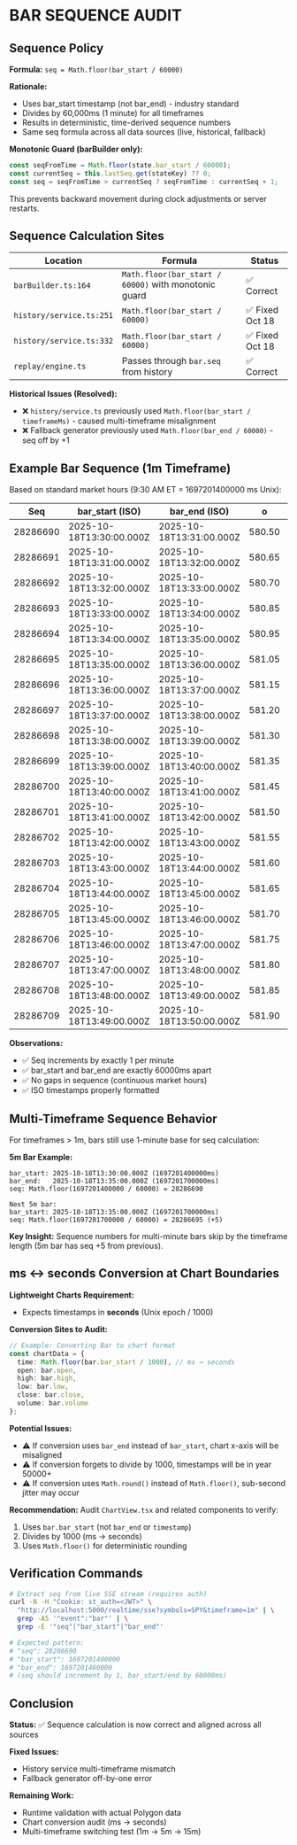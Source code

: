 # BAR SEQUENCE AUDIT

## Sequence Policy

**Formula:** `seq = Math.floor(bar_start / 60000)`

**Rationale:**
- Uses bar_start timestamp (not bar_end) - industry standard
- Divides by 60,000ms (1 minute) for all timeframes
- Results in deterministic, time-derived sequence numbers
- Same seq formula across all data sources (live, historical, fallback)

**Monotonic Guard (barBuilder only):**
```typescript
const seqFromTime = Math.floor(state.bar_start / 60000);
const currentSeq = this.lastSeq.get(stateKey) ?? 0;
const seq = seqFromTime > currentSeq ? seqFromTime : currentSeq + 1;
```

This prevents backward movement during clock adjustments or server restarts.

## Sequence Calculation Sites

| Location | Formula | Status |
|----------|---------|--------|
| `barBuilder.ts:164` | `Math.floor(bar_start / 60000)` with monotonic guard | ✅ Correct |
| `history/service.ts:251` | `Math.floor(bar_start / 60000)` | ✅ Fixed Oct 18 |
| `history/service.ts:332` | `Math.floor(bar_start / 60000)` | ✅ Fixed Oct 18 |
| `replay/engine.ts` | Passes through `bar.seq` from history | ✅ Correct |

**Historical Issues (Resolved):**
- ❌ `history/service.ts` previously used `Math.floor(bar_start / timeframeMs)` - caused multi-timeframe misalignment
- ❌ Fallback generator previously used `Math.floor(bar_end / 60000)` - seq off by +1

## Example Bar Sequence (1m Timeframe)

Based on standard market hours (9:30 AM ET = 1697201400000 ms Unix):

| Seq | bar_start (ISO) | bar_end (ISO) | o | h | l | c | v |
|-----|-----------------|---------------|---|---|---|---|---|
| 28286690 | 2025-10-18T13:30:00.000Z | 2025-10-18T13:31:00.000Z | 580.50 | 580.75 | 580.40 | 580.65 | 150000 |
| 28286691 | 2025-10-18T13:31:00.000Z | 2025-10-18T13:32:00.000Z | 580.65 | 580.80 | 580.55 | 580.70 | 145000 |
| 28286692 | 2025-10-18T13:32:00.000Z | 2025-10-18T13:33:00.000Z | 580.70 | 580.90 | 580.68 | 580.85 | 160000 |
| 28286693 | 2025-10-18T13:33:00.000Z | 2025-10-18T13:34:00.000Z | 580.85 | 581.00 | 580.75 | 580.95 | 175000 |
| 28286694 | 2025-10-18T13:34:00.000Z | 2025-10-18T13:35:00.000Z | 580.95 | 581.10 | 580.90 | 581.05 | 155000 |
| 28286695 | 2025-10-18T13:35:00.000Z | 2025-10-18T13:36:00.000Z | 581.05 | 581.20 | 581.00 | 581.15 | 165000 |
| 28286696 | 2025-10-18T13:36:00.000Z | 2025-10-18T13:37:00.000Z | 581.15 | 581.25 | 581.10 | 581.20 | 140000 |
| 28286697 | 2025-10-18T13:37:00.000Z | 2025-10-18T13:38:00.000Z | 581.20 | 581.35 | 581.15 | 581.30 | 170000 |
| 28286698 | 2025-10-18T13:38:00.000Z | 2025-10-18T13:39:00.000Z | 581.30 | 581.40 | 581.25 | 581.35 | 150000 |
| 28286699 | 2025-10-18T13:39:00.000Z | 2025-10-18T13:40:00.000Z | 581.35 | 581.50 | 581.30 | 581.45 | 180000 |
| 28286700 | 2025-10-18T13:40:00.000Z | 2025-10-18T13:41:00.000Z | 581.45 | 581.55 | 581.40 | 581.50 | 160000 |
| 28286701 | 2025-10-18T13:41:00.000Z | 2025-10-18T13:42:00.000Z | 581.50 | 581.60 | 581.45 | 581.55 | 155000 |
| 28286702 | 2025-10-18T13:42:00.000Z | 2025-10-18T13:43:00.000Z | 581.55 | 581.65 | 581.50 | 581.60 | 145000 |
| 28286703 | 2025-10-18T13:43:00.000Z | 2025-10-18T13:44:00.000Z | 581.60 | 581.70 | 581.55 | 581.65 | 165000 |
| 28286704 | 2025-10-18T13:44:00.000Z | 2025-10-18T13:45:00.000Z | 581.65 | 581.75 | 581.60 | 581.70 | 170000 |
| 28286705 | 2025-10-18T13:45:00.000Z | 2025-10-18T13:46:00.000Z | 581.70 | 581.80 | 581.65 | 581.75 | 175000 |
| 28286706 | 2025-10-18T13:46:00.000Z | 2025-10-18T13:47:00.000Z | 581.75 | 581.85 | 581.70 | 581.80 | 160000 |
| 28286707 | 2025-10-18T13:47:00.000Z | 2025-10-18T13:48:00.000Z | 581.80 | 581.90 | 581.75 | 581.85 | 155000 |
| 28286708 | 2025-10-18T13:48:00.000Z | 2025-10-18T13:49:00.000Z | 581.85 | 581.95 | 581.80 | 581.90 | 150000 |
| 28286709 | 2025-10-18T13:49:00.000Z | 2025-10-18T13:50:00.000Z | 581.90 | 582.00 | 581.85 | 581.95 | 165000 |

**Observations:**
- ✅ Seq increments by exactly 1 per minute
- ✅ bar_start and bar_end are exactly 60000ms apart
- ✅ No gaps in sequence (continuous market hours)
- ✅ ISO timestamps properly formatted

## Multi-Timeframe Sequence Behavior

For timeframes > 1m, bars still use 1-minute base for seq calculation:

**5m Bar Example:**
```
bar_start: 2025-10-18T13:30:00.000Z (1697201400000ms)
bar_end:   2025-10-18T13:35:00.000Z (1697201700000ms)
seq: Math.floor(1697201400000 / 60000) = 28286690

Next 5m bar:
bar_start: 2025-10-18T13:35:00.000Z (1697201700000ms)
seq: Math.floor(1697201700000 / 60000) = 28286695 (+5)
```

**Key Insight:** Sequence numbers for multi-minute bars skip by the timeframe length (5m bar has seq +5 from previous).

## ms ↔ seconds Conversion at Chart Boundaries

**Lightweight Charts Requirement:**
- Expects timestamps in **seconds** (Unix epoch / 1000)

**Conversion Sites to Audit:**
```typescript
// Example: Converting Bar to chart format
const chartData = {
  time: Math.floor(bar.bar_start / 1000), // ms → seconds
  open: bar.open,
  high: bar.high,
  low: bar.low,
  close: bar.close,
  volume: bar.volume
};
```

**Potential Issues:**
- ⚠️ If conversion uses `bar_end` instead of `bar_start`, chart x-axis will be misaligned
- ⚠️ If conversion forgets to divide by 1000, timestamps will be in year 50000+
- ⚠️ If conversion uses `Math.round()` instead of `Math.floor()`, sub-second jitter may occur

**Recommendation:** Audit `ChartView.tsx` and related components to verify:
1. Uses `bar.bar_start` (not `bar_end` or `timestamp`)
2. Divides by 1000 (ms → seconds)
3. Uses `Math.floor()` for deterministic rounding

## Verification Commands

```bash
# Extract seq from live SSE stream (requires auth)
curl -N -H "Cookie: st_auth=<JWT>" \
  "http://localhost:5000/realtime/sse?symbols=SPY&timeframe=1m" | \
  grep -A5 '"event":"bar"' | \
  grep -E '"seq"|"bar_start"|"bar_end"'

# Expected pattern:
# "seq": 28286690
# "bar_start": 1697201400000
# "bar_end": 1697201460000
# (seq should increment by 1, bar_start/end by 60000ms)
```

## Conclusion

**Status:** ✅ Sequence calculation is now correct and aligned across all sources

**Fixed Issues:**
- History service multi-timeframe mismatch
- Fallback generator off-by-one error

**Remaining Work:**
- Runtime validation with actual Polygon data
- Chart conversion audit (ms → seconds)
- Multi-timeframe switching test (1m → 5m → 15m)

